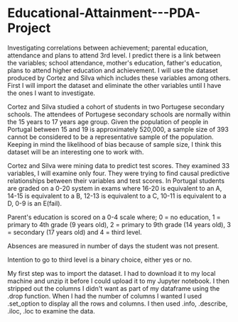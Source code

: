 # Educational-Attainment---PDA-Project
Investigating correlations between achievement; parental education, attendance and plans to attend 3rd level.
I predict there is a link between the variables; school attendance, mother's education, father's education, plans to attend 
higher education and achievement.  I will use the dataset produced by Cortez and Silva which includes these variables among others.
First I will import the dataset and eliminate the other variables until I have the ones I want to investigate. 

Cortez and Silva studied a cohort of students in two Portugese secondary schools. The attendees of Portugese secondary schools are normally
within the 15 years to 17 years age group.  Given the population of people in Portugal between 15 and 19 is approximately 520,000, a sample size
of 393 cannot  be considered to be a representative sample of the population.  Keeping in mind the likelihood of bias because of sample size, I think
this dataset will be an interesting one to work with.

Cortez and Silva were mining data to predict test scores.  They examined 33 variables, I will examine only four.  They were trying to find causal
predictive relationships between their variables and test scores.  In Portugal students are graded on a 0-20 system in exams where 16-20 is equivalent to
an A, 14-15 is equivalent to a B, 12-13 is equivalent to a C, 10-11 is equivalent to a D, 0-9 is an E(fail).

Parent's education is scored on a 0-4 scale where; 0 = no education, 1 = primary to 4th grade (9 years old), 2 = primary to 9th grade (14 years old), 
3 = secondary (17 years old) and 4 = third level.

Absences are measured in number of days the student was not present.

Intention to go to third level is a binary choice, either yes or no.

My first step was to import the dataset.  I had to download it to my local machine and unzip it before I could upload it to my Jupyter notebook. 
I then stripped out the columns I didn't want as part of my dataframe using the .drop function.  When I had the number of columns I wanted I used .set_option
to display all the rows and columns.  I then used .info, .describe, .iloc, .loc to examine the data. 
